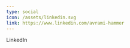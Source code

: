 ```yaml
---
type: social
icon: /assets/linkedin.svg
link: https://www.linkedin.com/avrami-hammer
---
```

LinkedIn